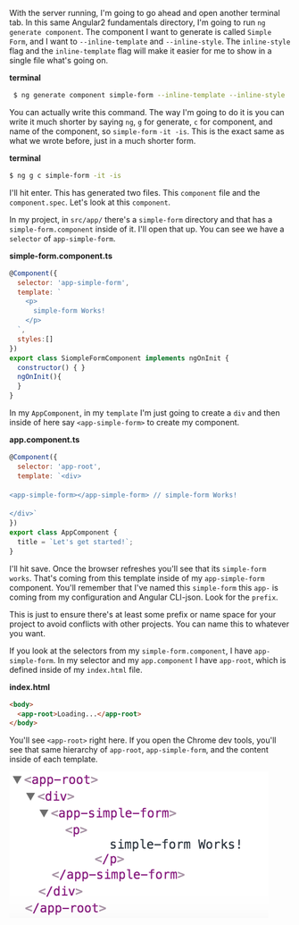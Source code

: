 With the server running, I'm going to go ahead and open another terminal tab. In this same Angular2 fundamentals directory, I'm going to run `ng generate component`. The component I want to generate is called `Simple Form`, and I want to `--inline-template` and `--inline-style`. The `inline-style` flag and the `inline-template` flag will make it easier for me to show in a single file what's going on.

**terminal**
``` bash
 $ ng generate component simple-form --inline-template --inline-style
```
You can actually write this command. The way I'm going to do it is you can write it much shorter by saying `ng`, `g` for generate, `c` for component, and name of the component, so `simple-form` `-it -is`. This is the exact same as what we wrote before, just in a much shorter form.

**terminal**
``` bash
$ ng g c simple-form -it -is
```
I'll hit enter. This has generated two files. This `component` file and the `component.spec`. Let's look at this `component`.

In my project, in `src/app/` there's a `simple-form` directory and that has a `simple-form.component` inside of it. I'll open that up. You can see we have a `selector` of `app-simple-form`. 

**simple-form.component.ts**
``` javascript
@Component({
  selector: 'app-simple-form',
  template: `
    <p>
      simple-form Works!
    </p>
  `,
  styles:[]
})
export class SiompleFormComponent implements ngOnInit {
  constructor() { }
  ngOnInit(){
  }
}
```
In my `AppComponent`, in my `template` I'm just going to create a `div` and then inside of here say `<app-simple-form>` to create my component.

**app.component.ts**
``` javascript
@Component({
  selector: 'app-root',
  template: `<div>

<app-simple-form></app-simple-form> // simple-form Works!

</div>`
})
export class AppComponent {
  title = `Let's get started!`;
}
```
I'll hit save. Once the browser refreshes you'll see that its `simple-form works`. That's coming from this template inside of my `app-simple-form` component. You'll remember that I've named this `simple-form` this `app-` is coming from my configuration and Angular CLI-json. Look for the `prefix`.

This is just to ensure there's at least some prefix or name space for your project to avoid conflicts with other projects. You can name this to whatever you want.

If you look at the selectors from my `simple-form.component`, I have `app-simple-form`. In my selector and my `app.component` I have `app-root`, which is defined inside of my `index.html` file. 

**index.html**
``` html
<body>
  <app-root>Loading...</app-root>
</body>
```
You'll see `<app-root>` right here. If you open the Chrome dev tools, you'll see that same hierarchy of `app-root`, `app-simple-form`, and the content inside of each template.

![Component Hierarchy](../images/angular-2-writing-a-simple-angular-2-component-hierarchy.png)